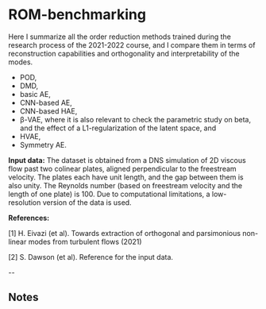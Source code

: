 # ROM-benchmarking
Here I summarize all the order reduction methods trained during the research process of the 2021-2022 course, and I compare them in terms of reconstruction capabilities and orthogonality and interpretability of the modes.


* POD,
* DMD,
* basic AE,
* CNN-based AE,
* CNN-based HAE,
* β-VAE, where it is also relevant to check the parametric study on beta, and the effect of a L1-regularization of the latent space, and
* HVAE,
* Symmetry AE.

**Input data:** The dataset is obtained from a DNS simulation of 2D viscous flow past two colinear plates, aligned perpendicular to the freestream velocity. The plates each have unit length, and the gap between them is also unity. The Reynolds number (based on freestream velocity and the length of one plate) is 100. Due to computational limitations, a low-resolution version of the data is used.

**References:**

[1] H. Eivazi (et al). Towards extraction of orthogonal and parsimonious non-linear modes from turbulent flows (2021)

[2] S. Dawson (et al). Reference for the input data.

-- 

## Notes

